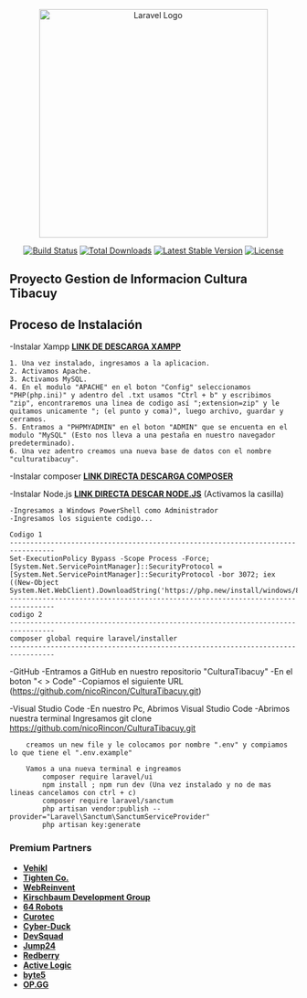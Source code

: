 <p align="center"><a href="https://laravel.com" target="_blank"><img src="https://raw.githubusercontent.com/laravel/art/master/logo-lockup/5%20SVG/2%20CMYK/1%20Full%20Color/laravel-logolockup-cmyk-red.svg" width="400" alt="Laravel Logo"></a></p>

<p align="center">
<a href="https://github.com/laravel/framework/actions"><img src="https://github.com/laravel/framework/workflows/tests/badge.svg" alt="Build Status"></a>
<a href="https://packagist.org/packages/laravel/framework"><img src="https://img.shields.io/packagist/dt/laravel/framework" alt="Total Downloads"></a>
<a href="https://packagist.org/packages/laravel/framework"><img src="https://img.shields.io/packagist/v/laravel/framework" alt="Latest Stable Version"></a>
<a href="https://packagist.org/packages/laravel/framework"><img src="https://img.shields.io/packagist/l/laravel/framework" alt="License"></a>
</p>

## Proyecto Gestion de Informacion Cultura Tibacuy


## Proceso de Instalación

-Instalar Xampp **[LINK DE DESCARGA XAMPP](https://www.apachefriends.org/es/index.html)** 

    1. Una vez instalado, ingresamos a la aplicacion.
    2. Activamos Apache.
    3. Activamos MySQL.
    4. En el modulo "APACHE" en el boton "Config" seleccionamos "PHP(php.ini)" y adentro del .txt usamos "Ctrl + b" y escribimos "zip", encontraremos una linea de codigo así ";extension=zip" y le quitamos unicamente "; (el punto y coma)", luego archivo, guardar y cerramos.
    5. Entramos a "PHPMYADMIN" en el boton "ADMIN" que se encuenta en el modulo "MySQL" (Esto nos lleva a una pestaña en nuestro navegador predeterminado).
    6. Una vez adentro creamos una nueva base de datos con el nombre "culturatibacuy".

-Instalar composer **[LINK DIRECTA DESCARGA COMPOSER](https://getcomposer.org/Composer-Setup.exe)**

-Instalar Node.js **[LINK DIRECTA DESCAR NODE.JS](https://nodejs.org/dist/v22.14.0/node-v22.14.0-x64.msi)**
(Activamos la casilla)


    -Ingresamos a Windows PowerShell como Administrador
    -Ingresamos los siguiente codigo...

    Codigo 1
    ---------------------------------------------------------------------------------
    Set-ExecutionPolicy Bypass -Scope Process -Force; [System.Net.ServicePointManager]::SecurityProtocol = [System.Net.ServicePointManager]::SecurityProtocol -bor 3072; iex ((New-Object System.Net.WebClient).DownloadString('https://php.new/install/windows/8.4'))
    ---------------------------------------------------------------------------------
    codigo 2
    ---------------------------------------------------------------------------------
    composer global require laravel/installer
    ---------------------------------------------------------------------------------

-GitHub
    -Entramos a GitHub en nuestro repositorio "CulturaTibacuy"
        -En el boton "< > Code" 
        -Copiamos el siguiente URL (https://github.com/nicoRincon/CulturaTibacuy.git)

-Visual Studio Code
    -En nuestro Pc, Abrimos Visual Studio Code
        -Abrimos nuestra terminal
        Ingresamos
            git clone https://github.com/nicoRincon/CulturaTibacuy.git

        creamos un new file y le colocamos por nombre ".env" y compiamos lo que tiene el ".env.example"
        
        Vamos a una nueva terminal e ingreamos
            composer require laravel/ui
            npm install ; npm run dev (Una vez instalado y no de mas lineas cancelamos con ctrl + c)
            composer require laravel/sanctum 
            php artisan vendor:publish --provider="Laravel\Sanctum\SanctumServiceProvider"
            php artisan key:generate
        

            

### Premium Partners

- **[Vehikl](https://vehikl.com/)**
- **[Tighten Co.](https://tighten.co)**
- **[WebReinvent](https://webreinvent.com/)**
- **[Kirschbaum Development Group](https://kirschbaumdevelopment.com)**
- **[64 Robots](https://64robots.com)**
- **[Curotec](https://www.curotec.com/services/technologies/laravel/)**
- **[Cyber-Duck](https://cyber-duck.co.uk)**
- **[DevSquad](https://devsquad.com/hire-laravel-developers)**
- **[Jump24](https://jump24.co.uk)**
- **[Redberry](https://redberry.international/laravel/)**
- **[Active Logic](https://activelogic.com)**
- **[byte5](https://byte5.de)**
- **[OP.GG](https://op.gg)**
